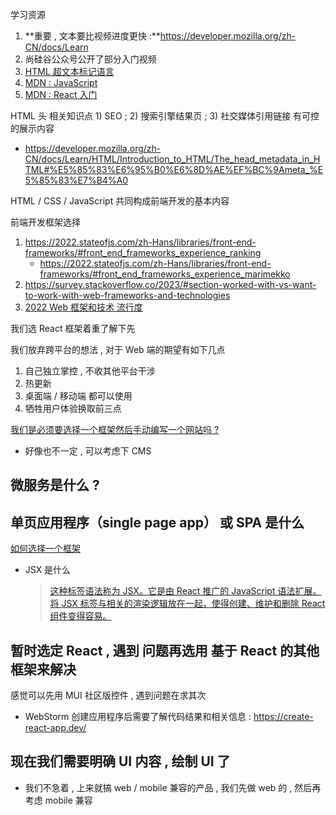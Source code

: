 

学习资源
1. **重要 , 文本要比视频进度更快 :**https://developer.mozilla.org/zh-CN/docs/Learn
2. 尚硅谷公众号公开了部分入门视频
3. [HTML 超文本标记语言](https://developer.mozilla.org/zh-CN/docs/Web/HTML)
4. [MDN : JavaScript](https://developer.mozilla.org/zh-CN/docs/Web/JavaScript)
5. [MDN : React 入门](https://developer.mozilla.org/zh-CN/docs/Learn/Tools_and_testing/Client-side_JavaScript_frameworks/React_getting_started)

HTML 头 相关知识点 1) SEO  ; 2) 搜索引擎结果页 ; 3) 社交媒体引用链接 有可控的展示内容
- https://developer.mozilla.org/zh-CN/docs/Learn/HTML/Introduction_to_HTML/The_head_metadata_in_HTML#%E5%85%83%E6%95%B0%E6%8D%AE%EF%BC%9Ameta_%E5%85%83%E7%B4%A0




HTML / CSS / JavaScript 共同构成前端开发的基本内容 

前端开发框架选择
1. https://2022.stateofjs.com/zh-Hans/libraries/front-end-frameworks/#front_end_frameworks_experience_ranking
   - https://2022.stateofjs.com/zh-Hans/libraries/front-end-frameworks/#front_end_frameworks_experience_marimekko
2. https://survey.stackoverflow.co/2023/#section-worked-with-vs-want-to-work-with-web-frameworks-and-technologies
3. [2022 Web 框架和技术 流行度](https://survey.stackoverflow.co/2022#section-most-popular-technologies-web-frameworks-and-technologies)

我们选 React 框架着重了解下先 

我们放弃跨平台的想法 , 对于 Web 端的期望有如下几点
1. 自己独立掌控 , 不收其他平台干涉
2. 热更新
3. 桌面端 / 移动端 都可以使用
4. 牺牲用户体验换取前三点


[我们是必须要选择一个框架然后手动编写一个网站吗 ? ](https://developer.mozilla.org/zh-CN/docs/Learn/Tools_and_testing/Client-side_JavaScript_frameworks/Introduction)
- 好像也不一定 , 可以考虑下 CMS 

微服务是什么 ? 
- 

单页应用程序（single page app） 或 SPA 是什么
- 


[如何选择一个框架](https://developer.mozilla.org/zh-CN/docs/Learn/Tools_and_testing/Client-side_JavaScript_frameworks/Introduction#%E5%A6%82%E4%BD%95%E9%80%89%E6%8B%A9%E4%B8%80%E4%B8%AA%E6%A1%86%E6%9E%B6)
- JSX 是什么
   > [这种标签语法称为 JSX。它是由 React 推广的 JavaScript 语法扩展。将 JSX 标签与相关的渲染逻辑放在一起，使得创建、维护和删除 React 组件变得容易。](https://zh-hans.react.dev/)




## 暂时选定 React , 遇到 问题再选用 基于 React 的其他框架来解决

感觉可以先用 MUI 社区版控件 , 遇到问题在求其次
- WebStorm 创建应用程序后需要了解代码结果和相关信息 : https://create-react-app.dev/


## 现在我们需要明确 UI 内容 , 绘制 UI 了
- 我们不急着 , 上来就搞 web / mobile 兼容的产品 , 我们先做 web 的 , 然后再考虑 mobile 兼容





